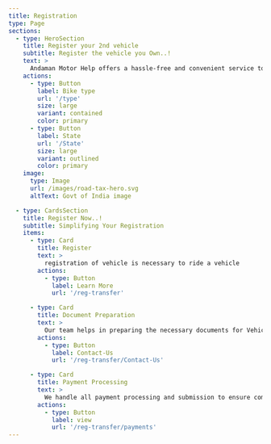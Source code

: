 ```yaml
---
title: Registration
type: Page
sections:
  - type: HeroSection
    title: Register your 2nd vehicle
    subtitle: Register the vehicle you Own..!
    text: >
      Andaman Motor Help offers a hassle-free and convenient service to help you register your new vehicle in the Andaman and Nicobar Islands. From document submission to vehicle inspection, we handle every step of the registration process on your behalf. Our expert team ensures that your vehicle gets its registration mark without any delays, allowing you to hit the road with complete legal compliance.
    actions:
      - type: Button
        label: Bike type
        url: '/type'
        size: large
        variant: contained
        color: primary
      - type: Button
        label: State
        url: '/State'
        size: large
        variant: outlined
        color: primary
    image:
      type: Image
      url: /images/road-tax-hero.svg
      altText: Govt of India image

  - type: CardsSection
    title: Register Now..!
    subtitle: Simplifying Your Registration
    items:
      - type: Card
        title: Register
        text: >
          registration of vehicle is necessary to ride a vehicle
        actions:
          - type: Button
            label: Learn More
            url: '/reg-transfer'

      - type: Card
        title: Document Preparation
        text: >
          Our team helps in preparing the necessary documents for Vehicle Registration.
        actions:
          - type: Button
            label: Contact-Us
            url: '/reg-transfer/Contact-Us'

      - type: Card
        title: Payment Processing
        text: >
          We handle all payment processing and submission to ensure compliance.
        actions:
          - type: Button
            label: view
            url: '/reg-transfer/payments'
---
```

